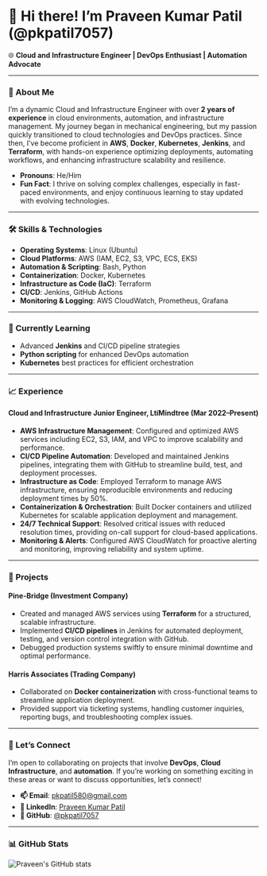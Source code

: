 # 👋 Hi there! I’m Praveen Kumar Patil (@pkpatil7057) 

🌐 **Cloud and Infrastructure Engineer | DevOps Enthusiast | Automation Advocate**

---

### 🚀 About Me
I’m a dynamic Cloud and Infrastructure Engineer with over **2 years of experience** in cloud environments, automation, and infrastructure management. My journey began in mechanical engineering, but my passion quickly transitioned to cloud technologies and DevOps practices. Since then, I’ve become proficient in **AWS**, **Docker**, **Kubernetes**, **Jenkins**, and **Terraform**, with hands-on experience optimizing deployments, automating workflows, and enhancing infrastructure scalability and resilience.

- **Pronouns**: He/Him
- **Fun Fact**: I thrive on solving complex challenges, especially in fast-paced environments, and enjoy continuous learning to stay updated with evolving technologies.

---

### 🛠️ Skills & Technologies
- **Operating Systems**: Linux (Ubuntu)
- **Cloud Platforms**: AWS (IAM, EC2, S3, VPC, ECS, EKS)
- **Automation & Scripting**: Bash, Python
- **Containerization**: Docker, Kubernetes
- **Infrastructure as Code (IaC)**: Terraform
- **CI/CD**: Jenkins, GitHub Actions
- **Monitoring & Logging**: AWS CloudWatch, Prometheus, Grafana

---

### 🌱 Currently Learning
- Advanced **Jenkins** and CI/CD pipeline strategies
- **Python scripting** for enhanced DevOps automation
- **Kubernetes** best practices for efficient orchestration

---

### 📈 Experience
#### Cloud and Infrastructure Junior Engineer, LtiMindtree (Mar 2022–Present)
- **AWS Infrastructure Management**: Configured and optimized AWS services including EC2, S3, IAM, and VPC to improve scalability and performance.
- **CI/CD Pipeline Automation**: Developed and maintained Jenkins pipelines, integrating them with GitHub to streamline build, test, and deployment processes.
- **Infrastructure as Code**: Employed Terraform to manage AWS infrastructure, ensuring reproducible environments and reducing deployment times by 50%.
- **Containerization & Orchestration**: Built Docker containers and utilized Kubernetes for scalable application deployment and management.
- **24/7 Technical Support**: Resolved critical issues with reduced resolution times, providing on-call support for cloud-based applications.
- **Monitoring & Alerts**: Configured AWS CloudWatch for proactive alerting and monitoring, improving reliability and system uptime.

---

### 💼 Projects
#### **Pine-Bridge (Investment Company)**
- Created and managed AWS services using **Terraform** for a structured, scalable infrastructure.
- Implemented **CI/CD pipelines** in Jenkins for automated deployment, testing, and version control integration with GitHub.
- Debugged production systems swiftly to ensure minimal downtime and optimal performance.

#### **Harris Associates (Trading Company)**
- Collaborated on **Docker containerization** with cross-functional teams to streamline application deployment.
- Provided support via ticketing systems, handling customer inquiries, reporting bugs, and troubleshooting complex issues.

---

### 💬 Let’s Connect
I’m open to collaborating on projects that involve **DevOps**, **Cloud Infrastructure**, and **automation**. If you’re working on something exciting in these areas or want to discuss opportunities, let’s connect!

- **📫 Email**: [pkpatil580@gmail.com](mailto:pkpatil580@gmail.com)
- **🔗 LinkedIn**: [Praveen Kumar Patil](https://www.linkedin.com/in/praveen-kumar-patil-399303208)
- **💼 GitHub**: [@pkpatil7057](https://github.com/pkpatil7057)

---

### 📊 GitHub Stats
![Praveen's GitHub stats](https://github-readme-stats.vercel.app/api?username=pkpatil7057&show_icons=true&theme=radical)

<!---
pkpatil7057/pkpatil7057 is a ✨ special ✨ repository because its `README.md` (this file) appears on your GitHub profile.
--->
